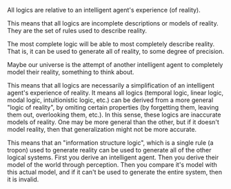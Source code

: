 
All logics are relative to an intelligent agent's experience (of reality).

This means that all logics are incomplete descriptions or models of reality. They are the set of rules used to describe reality.

The most complete logic will be able to most completely describe reality. That is, it can be used to generate all of reality, to some degree of precision.

Maybe our universe is the attempt of another intelligent agent to completely model their reality, something to think about.

This means that all logics are necessarily a simplification of an intelligent agent's experience of reality. It means all logics (temporal logic, linear logic, modal logic, intuitionistic logic, etc.) can be derived from a more general "logic of reality", by omiting certain properties (by forgetting them, leaving them out, overlooking them, etc.). In this sense, these logics are inaccurate models of reality. One may be more general than the other, but if it doesn't model reality, then that generalization might not be more accurate.

This means that an "information structure logic", which is a single rule (a tropon) used to generate reality can be used to generate all of the other logical systems. First you derive an intelligent agent. Then you derive their model of the world through perception. Then you compare it's model with this actual model, and if it can't be used to generate the entire system, then it is invalid.
